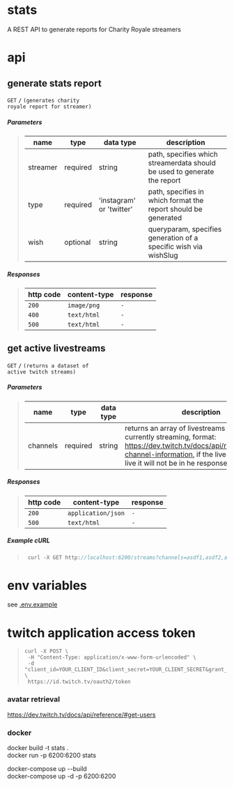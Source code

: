 # stats

A REST API to generate reports for Charity Royale streamers

# api

## generate stats report

<code>GET</code> <code><b>/</b></code> <code>(generates charity royale report for streamer)</code>

##### Parameters

> | name     | type     | data type                | description                                                              |
> | -------- | -------- | ------------------------ | ------------------------------------------------------------------------ |
> | streamer | required | string                   | path, specifies which streamerdata should be used to generate the report |
> | type     | required | 'instagram' or 'twitter' | path, specifies in which format the report should be generated           |
> | wish     | optional | string                   | queryparam, specifies generation of a specific wish via wishSlug         |

##### Responses

> | http code | content-type | response |
> | --------- | ------------ | -------- |
> | `200`     | `image/png`  | `-`      |
> | `400`     | `text/html`  | `-`      |
> | `500`     | `text/html`  | `-`      |

## get active livestreams

<code>GET</code> <code><b>/</b></code> <code>(returns a dataset of active twitch streams)</code>

##### Parameters

> | name     | type     | data type | description                                                                                                                                                                                                  |
> | -------- | -------- | --------- | ------------------------------------------------------------------------------------------------------------------------------------------------------------------------------------------------------------ |
> | channels | required | string    | returns an array of livestreams that are currently streaming, format: https://dev.twitch.tv/docs/api/reference/#get-channel-information, if the livestream is not live it will not be in he response dataset |

##### Responses

> | http code | content-type       | response |
> | --------- | ------------------ | -------- |
> | `200`     | `application/json` | `-`      |
> | `500`     | `text/html`        | `-`      |

##### Example cURL

> ```javascript
>  curl -X GET http://localhost:6200/streams?channels=asdf1,asdf2,asdf3
> ```

# env variables

see [.env.example](.env.example)

# twitch application access token

> ```
> curl -X POST \
>  -H "Content-Type: application/x-www-form-urlencoded" \
>  -d "client_id=YOUR_CLIENT_ID&client_secret=YOUR_CLIENT_SECRET&grant_type=client_credentials" \
>  https://id.twitch.tv/oauth2/token
> ```

### avatar retrieval

https://dev.twitch.tv/docs/api/reference/#get-users

### docker

docker build -t stats .  
docker run -p 6200:6200 stats

docker-compose up --build  
docker-compose up -d -p 6200:6200
